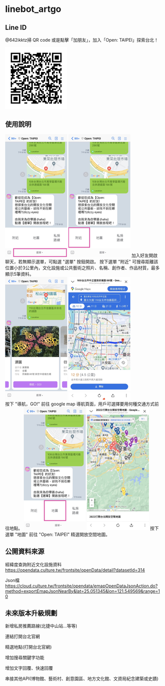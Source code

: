 # linebot_artgo

## Line ID

@642ikktz掃 QR code 或是點擊「加朋友」，加入「Open: TAIPEI」探索台北！

<img src="./images/642ikktz.png" title="Line ID" alt="Line ID" width="200" />

<div class="line-it-button" data-lang="zh_Hant" data-type="friend" data-env="REAL" data-count="true" data-home="true" data-lineId="@642ikktz" style="display: none;"></div>

<script src="https://www.line-website.com/social-plugins/js/thirdparty/loader.min.js" async="async" defer="defer"></script>

## 使⽤說明

<img src="./images/01.jpg"  title="選單-附近" alt="選單-附近" width="200" />
<img src="./images/02.jpg" title="附近" alt="附近" width="200" />
加入好友開啟聊天，若無顯示選單，可點選 "選單" 按鈕開啟。
按下選單 "附近" 可搜尋距離該位置小於3公里內，文化設施或公共藝術之照片、名稱、創作者、作品材質，最多顯示5筆資料。
<br>
<img src="./images/03.jpg" title="附近的地點" alt="附近的地點" width="200" />
<img src="./images/04.jpg" title="導航" alt="導航" width="200" />
<br>
按下 "導航，GO!" 前往 google map 導航頁面，用戶可選擇要用何種交通方式前往地點。
<img src="./images/05.jpg" title="選單-地圖" alt="地圖" width="200" />
<img src="./images/06.jpg" title="地圖" alt="地圖" width="200" />
按下選單 "地圖" 前往 "Open: TAIPEI" 精選開放空間地圖。


## 公開資料來源

經緯度查詢附近文化設施資料
https://opendata.culture.tw/frontsite/openData/detail?datasetId=314

Json檔
https://cloud.culture.tw/frontsite/opendata/emapOpenDataJsonAction.do?method=exportEmapJsonNearBy&lat=25.051345&lon=121.549569&range=10

## 未來版本升級規劃

新增私房推薦路線(北捷中山站…等等)

連結打開台北官網

精選地點(打開台北官網)

增加搜尋關鍵字功能

增加文字回覆、快速回覆

串接其他API(博物館、藝術村、創意園區、地方文化館、文資局紀念建築或史蹟)

